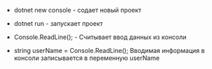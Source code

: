 * dotnet new console - содает новый проект
* dotnet run - запускает проект

* Console.ReadLine(); - Считывает ввод данных из консоли
* string userName = Console.ReadLine(); Вводимая информация в консоли записывается в переменную userName